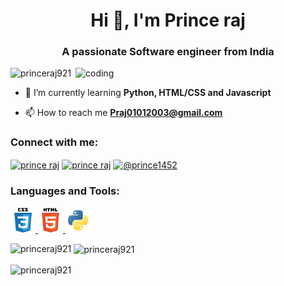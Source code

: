 <h1 align="center">Hi 👋, I'm Prince raj</h1>
<h3 align="center">A passionate Software engineer from India</h3>
<img align="right" alt="coding" width="400" src="https://camo.githubusercontent.com/8bf6f6d78abc81fcf9c49f10649423e73ea44bc248e83aaae8759d401c829a84/68747470733a2f2f70687973696373677572756b756c2e66696c65732e776f726470726573732e636f6d2f323031392f30322f6368617261637465722d312e676966.gif">


<p align="left"> <img src="https://komarev.com/ghpvc/?username=princeraj921&label=Profile%20views&color=0e75b6&style=flat" alt="princeraj921" /> </p>

- 🌱 I’m currently learning **Python, HTML/CSS and Javascript**

- 📫 How to reach me **Praj01012003@gmail.com**

<h3 align="left">Connect with me:</h3>
<p align="left">
<a href="https://linkedin.com/in/prince raj" target="blank"><img align="center" src="https://raw.githubusercontent.com/rahuldkjain/github-profile-readme-generator/master/src/images/icons/Social/linked-in-alt.svg" alt="prince raj" height="30" width="40" /></a>
<a href="https://fb.com/prince raj" target="blank"><img align="center" src="https://raw.githubusercontent.com/rahuldkjain/github-profile-readme-generator/master/src/images/icons/Social/facebook.svg" alt="prince raj" height="30" width="40" /></a>
<a href="https://www.hackerearth.com/@prince1452" target="blank"><img align="center" src="https://raw.githubusercontent.com/rahuldkjain/github-profile-readme-generator/master/src/images/icons/Social/hackerearth.svg" alt="@prince1452" height="30" width="40" /></a>
</p>

<h3 align="left">Languages and Tools:</h3>
<p align="left"> <a href="https://www.w3schools.com/css/" target="_blank" rel="noreferrer"> <img src="https://raw.githubusercontent.com/devicons/devicon/master/icons/css3/css3-original-wordmark.svg" alt="css3" width="40" height="40"/> </a> <a href="https://www.w3.org/html/" target="_blank" rel="noreferrer"> <img src="https://raw.githubusercontent.com/devicons/devicon/master/icons/html5/html5-original-wordmark.svg" alt="html5" width="40" height="40"/> </a> <a href="https://www.python.org" target="_blank" rel="noreferrer"> <img src="https://raw.githubusercontent.com/devicons/devicon/master/icons/python/python-original.svg" alt="python" width="40" height="40"/> </a> </p>

<p><img align="left" src="https://github-readme-stats.vercel.app/api/top-langs?username=princeraj921&show_icons=true&locale=en&layout=compact" alt="princeraj921" /></p>

<p>&nbsp;<img align="center" src="https://github-readme-stats.vercel.app/api?username=princeraj921&show_icons=true&locale=en" alt="princeraj921" /></p>

<p><img align="center" src="https://github-readme-streak-stats.herokuapp.com/?user=princeraj921&" alt="princeraj921" /></p>
